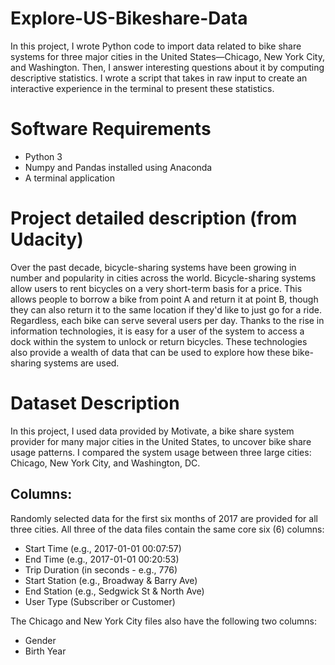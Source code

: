 # Explore-US-Bikeshare-Data
In this project, I wrote Python code to import data related to bike share systems 
for three major cities in the United States—Chicago, New York City, and Washington.
Then, I answer interesting questions about it by computing descriptive statistics. 
I wrote a script that takes in raw input to create an interactive experience in 
the terminal to present these statistics.

# Software Requirements
* Python 3
* Numpy and Pandas installed using Anaconda
* A terminal application

# Project detailed description (from Udacity)
Over the past decade, bicycle-sharing systems have been growing in number and 
popularity in cities across the world. Bicycle-sharing systems allow users to 
rent bicycles on a very short-term basis for a price. This allows people to 
borrow a bike from point A and return it at point B, though they can also return 
it to the same location if they'd like to just go for a ride. Regardless, each 
bike can serve several users per day.
Thanks to the rise in information technologies, it is easy for a user of the 
system to access a dock within the system to unlock or return bicycles. These 
technologies also provide a wealth of data that can be used to explore how these 
bike-sharing systems are used.

# Dataset Description
In this project, I used data provided by Motivate, a bike share system provider for many major cities in the United States, to uncover bike share usage patterns. I compared the system usage between three large cities: Chicago, New York City, and Washington, DC.

## Columns:
Randomly selected data for the first six months of 2017 are provided for all three cities. All three of the data files contain the same core six (6) columns:
* Start Time (e.g., 2017-01-01 00:07:57)
* End Time (e.g., 2017-01-01 00:20:53)
* Trip Duration (in seconds - e.g., 776)
* Start Station (e.g., Broadway & Barry Ave)
* End Station (e.g., Sedgwick St & North Ave)
* User Type (Subscriber or Customer)

The Chicago and New York City files also have the following two columns:
* Gender
* Birth Year

